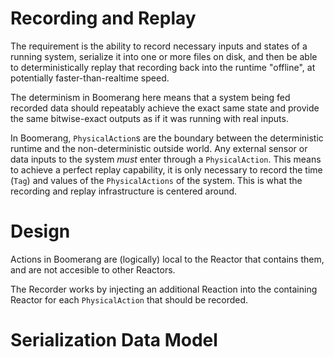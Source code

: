# Recording and Replay

The requirement is the ability to record necessary inputs and states of a running system, serialize it into one or more files on disk, and then be able to deterministically replay that recording back into the runtime "offline", at potentially faster-than-realtime speed.

The determinism in Boomerang here means that a system being fed recorded data should repeatably achieve the exact same state and provide the same bitwise-exact outputs as if it was running with real inputs.

In Boomerang, `PhysicalAction`s are the boundary between the deterministic runtime and the non-deterministic outside world. Any external sensor or data inputs to the system *must* enter through a `PhysicalAction`. This means to achieve a perfect replay capability, it is only necessary to record the time (`Tag`) and values of the `PhysicalActions` of the system. This is what the recording and replay infrastructure is centered around.

# Design

Actions in Boomerang are (logically) local to the Reactor that contains them, and are not accesible to other Reactors.

The Recorder works by injecting an additional Reaction into the containing Reactor for each `PhysicalAction` that should be recorded.

# Serialization Data Model

